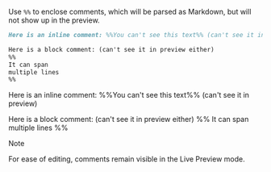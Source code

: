 Use `%%` to enclose comments, which will be parsed as Markdown, but will not show up in the preview.

```md
Here is an inline comment: %%You can't see this text%% (can't see it in preview)

Here is a block comment: (can't see it in preview either)
%%
It can span
multiple lines
%%
```

Here is an inline comment: %%You can't see this text%% (can't see it in preview)

Here is a block comment: (can't see it in preview either)
%%
It can span
multiple lines
%%

> [!note]
> For ease of editing, comments remain visible in the Live Preview mode.
